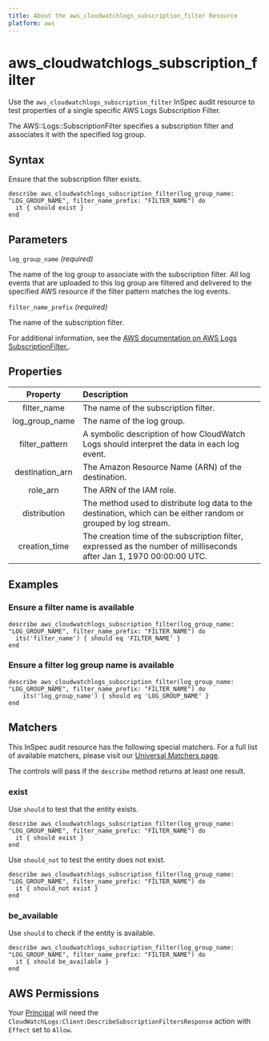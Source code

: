 ```yaml
---
title: About the aws_cloudwatchlogs_subscription_filter Resource
platform: aws
---
```


# aws_cloudwatchlogs_subscription_filter

Use the `aws_cloudwatchlogs_subscription_filter` InSpec audit resource to test properties of a single specific AWS Logs Subscription Filter.

The AWS::Logs::SubscriptionFilter specifies a subscription filter and associates it with the specified log group.

## Syntax

Ensure that the subscription filter exists.

    describe aws_cloudwatchlogs_subscription_filter(log_group_name: "LOG_GROUP_NAME", filter_name_prefix: "FILTER_NAME") do
      it { should exist }
    end

## Parameters

`log_group_name` _(required)_

The name of the log group to associate with the subscription filter. All log events that are uploaded to this log group are filtered and delivered to the specified AWS resource if the filter pattern matches the log events.

`filter_name_prefix` _(required)_

The name of the subscription filter.

For additional information, see the [AWS documentation on AWS Logs SubscriptionFilter.](https://docs.aws.amazon.com/AWSCloudFormation/latest/UserGuide/aws-resource-logs-subscriptionfilter.html).

## Properties

| Property | Description |
| :---: | :--- |
| filter_name         | The name of the subscription filter.                                                       |
| log_group_name      | The name of the log group.                                                                 |
| filter_pattern      | A symbolic description of how CloudWatch Logs should interpret the data in each log event. |
| destination_arn     | The Amazon Resource Name (ARN) of the destination.                                         |
| role_arn            | The ARN of the IAM role.                                                                         |
| distribution        | The method used to distribute log data to the destination, which can be either random or grouped by log stream. |
| creation_time       | The creation time of the subscription filter, expressed as the number of milliseconds after Jan 1, 1970 00:00:00 UTC. |

## Examples

### Ensure a filter name is available

    describe aws_cloudwatchlogs_subscription_filter(log_group_name: "LOG_GROUP_NAME", filter_name_prefix: "FILTER_NAME") do
      its('filter_name') { should eq 'FILTER_NAME' }
    end

### Ensure a filter log group name is available

    describe aws_cloudwatchlogs_subscription_filter(log_group_name: "LOG_GROUP_NAME", filter_name_prefix: "FILTER_NAME") do
        its('log_group_name') { should eq 'LOG_GROUP_NAME' }
    end

## Matchers

This InSpec audit resource has the following special matchers. For a full list of available matchers, please visit our [Universal Matchers page](https://www.inspec.io/docs/reference/matchers/).

The controls will pass if the `describe` method returns at least one result.

### exist

Use `should` to test that the entity exists.

    describe aws_cloudwatchlogs_subscription_filter(log_group_name: "LOG_GROUP_NAME", filter_name_prefix: "FILTER_NAME") do
      it { should exist }
    end

Use `should_not` to test the entity does not exist.

    describe aws_cloudwatchlogs_subscription_filter(log_group_name: "LOG_GROUP_NAME", filter_name_prefix: "FILTER_NAME") do
      it { should_not exist }
    end

### be_available

Use `should` to check if the entity is available.

    describe aws_cloudwatchlogs_subscription_filter(log_group_name: "LOG_GROUP_NAME", filter_name_prefix: "FILTER_NAME") do
      it { should be_available }
    end

## AWS Permissions

Your [Principal](https://docs.aws.amazon.com/IAM/latest/UserGuide/intro-structure.html#intro-structure-principal) will need the `CloudWatchLogs:Client:DescribeSubscriptionFiltersResponse` action with `Effect` set to `Allow`.
